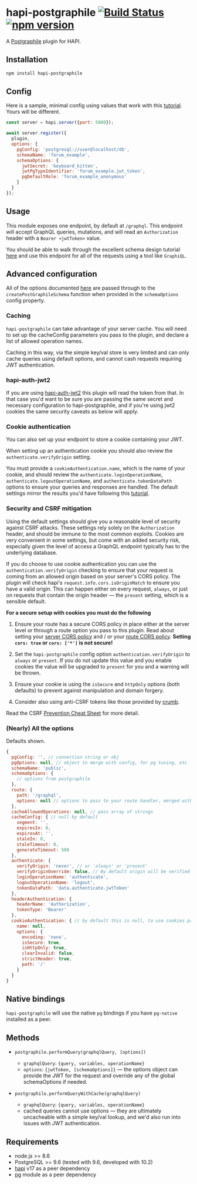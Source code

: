 # hapi-postgraphile [![Build Status](https://travis-ci.org/mshick/hapi-postgraphile.svg?branch=master)](https://travis-ci.org/mshick/hapi-postgraphile) [![npm version](https://badge.fury.io/js/hapi-postgraphile.svg)](https://badge.fury.io/js/hapi-postgraphile)
A [Postgraphile](https://www.graphile.org/postgraphile/) plugin for HAPI.

## Installation

```bash
npm install hapi-postgraphile
```

## Config

Here is a sample, minimal config using values that work with this [tutorial](https://www.graphile.org/postgraphile/postgresql-schema-design/). Yours will be different.

```javascript
const server = hapi.server({port: 5000});

await server.register({
  plugin,
  options: {
    pgConfig: 'postgresql://user@localhost/db',
    schemaName: 'forum_example',
    schemaOptions: {
      jwtSecret: 'keyboard_kitten',
      jwtPgTypeIdentifier: 'forum_example.jwt_token',
      pgDefaultRole: 'forum_example_anonymous'
    }
  }
});
```

## Usage

This module exposes one endpoint, by default at `/graphql`. This endpoint will accept GraphQL queries, mutations, and will read an `Authorization` header with a `Bearer <jwtToken>` value.

You should be able to walk through the excellent schema design tutorial [here](https://www.graphile.org/postgraphile/postgresql-schema-design/) and use this endpoint for all of the requests using a tool like `GraphiQL`.

## Advanced configuration

All of the options documented [here](https://www.graphile.org/postgraphile/usage-schema/) are passed through to the `createPostGraphileSchema` function when provided in the `schemaOptions` config property.

### Caching

`hapi-postgraphile` can take advantage of your server cache. You will need to set up the cacheConfig parameters you pass to the plugin, and declare a list of allowed operation names.

Caching in this way, via the simple key/val store is very limited and can only cache queries using default options, and cannot cash requests requiring JWT authentication.

### hapi-auth-jwt2

If you are using [hapi-auth-jwt2](https://github.com/dwyl/hapi-auth-jwt2) this plugin will read the token from that. In that case you'd want to be sure you are passing the same secret and necessary configuration to hapi-postgraphile, and if you're using jwt2 cookies the same security caveats as below will apply.

### Cookie authentication

You can also set up your endpoint to store a cookie containing your JWT.

When setting up an authentication cookie you should also review the `authenticate.verifyOrigin` setting.

You must provide a `cookieAuthentication.name`, which is the name of your cookie, and should review the `authenticate.loginOperationName`, `authenticate.logoutOperationName`, and `authenticate.tokenDataPath` options to ensure your queries and responses are handled. The default settings mirror the results you'd have following this [tutorial](https://www.graphile.org/postgraphile/postgresql-schema-design/).

### Security and CSRF mitigation

Using the default settings should give you a reasonable level of security against CSRF attacks. These settings rely solely on the `Authorization` header, and should be immune to the most common exploits. Cookies are very convenient in some settings, but come with an added security risk, especially given the level of access a GraphQL endpoint typically has to the underlying database.

If you do choose to use cookie authentication you can use the `authentication.verifyOrigin` checking to ensure that your request is coming from an allowed origin based on your server's CORS policy. The plugin will check hapi's `request.info.cors.isOriginMatch` to ensure you have a valid origin. This can happen either on every request, `always`, or just on requests that contain the origin header — the `present` setting, which is a sensible default.

**For a secure setup with cookies you must do the following**

1.  Ensure your route has a secure CORS policy in place either at the server level or through a route option you pass to this plugin. Read about setting your [server CORS policy](https://hapijs.com/api#server.options.routes) and / or your [route CORS policy](https://hapijs.com/api#route.options.cors). **Setting `cors: true` or `cors: ['*']` is not secure!**

2.  Set the `hapi-postgraphile` config option `authentication.verifyOrigin` to `always` or `present`. If you do not update this value and you enable cookies the value will be upgraded to `present` for you and a warning will be thrown.

3.  Ensure your cookie is using the `isSecure` and `httpOnly` options (both defaults) to prevent against manipulation and domain forgery.

4.  Consider also using anti-CSRF tokens like those provided by [crumb](https://github.com/hapijs/crumb).

Read the CSRF [Prevention Cheat Sheet](https://goo.gl/Gfv4Mt) for more detail.

### (Nearly) All the options

Defaults shown.

```javascript
{
  pgConfig: '', // connection string or obj
  pgOptions: null, // object to merge with config, for pg tuning, etc
  schemaName: 'public',
  schemaOptions: {
    // options from postgraphile
  },
  route: {
    path: '/graphql',
    options: null // options to pass to your route handler, merged with (and some overwritten by) the plugin's route options
  },
  cacheAllowedOperations: null, // pass array of strings
  cacheConfig: { // null by default
    segment: '',
    expiresIn: 0,
    expiresAt: '',
    staleIn: 0,
    staleTimeout: 0,
    generateTimeout: 500
  },
  authenticate: {
    verifyOrigin: 'never', // or 'always' or 'present'
    verifyOriginOverride: false, // By default origin will be verified if using cookie auth. This let's you keep it as 'never'.
    loginOperationName: 'authenticate',
    logoutOperationName: 'logout',
    tokenDataPath: 'data.authenticate.jwtToken'
  },
  headerAuthentication: {
    headerName: 'Authorization',
    tokenType: 'Bearer'
  },
  cookieAuthentication: { // by default this is null, to use cookies pass a name and any hapi cookie options — default options shown
    name: null,
    options: {
      encoding: 'none',
      isSecure: true,
      isHttpOnly: true,
      clearInvalid: false,
      strictHeader: true,
      path: '/'
    }    
  }
}
```

## Native bindings

`hapi-postgraphile` will use the native `pg` bindings if you have `pg-native` installed as a peer.

## Methods

-   `postgraphile.performQuery(graphqlQuery, [options])`

    *   `graphqlQuery`: `{query, variables, operationName}`
    *   `options`: `{jwtToken, [schemaOptions]}` — the options object can provide the JWT for the request and override any of the global schemaOptions if needed.

-   `postgraphile.performQueryWithCache(graphqlQuery)`

    *   `graphqlQuery`: `{query, variables, operationName}`
    *   cached queries cannot use options — they are ultimately uncacheable with a simple key/val lookup, and we'd also run into issues with JWT authentication.

## Requirements

*   node.js >= 8.6
*   PostgreSQL >= 9.6 (tested with 9.6, developed with 10.2)
*   [hapi](https://github.com/hapijs/hapi) v17 as a peer dependency
*   [pg](https://github.com/brianc/node-postgres) module as a peer dependency
